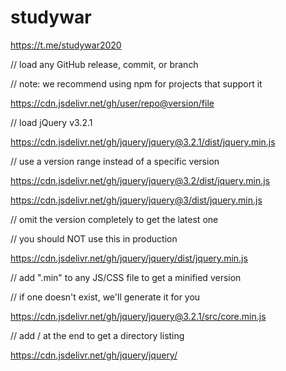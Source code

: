 # studywar
https://t.me/studywar2020

// load any GitHub release, commit, or branch

// note: we recommend using npm for projects that support it

https://cdn.jsdelivr.net/gh/user/repo@version/file


// load jQuery v3.2.1

https://cdn.jsdelivr.net/gh/jquery/jquery@3.2.1/dist/jquery.min.js


// use a version range instead of a specific version

https://cdn.jsdelivr.net/gh/jquery/jquery@3.2/dist/jquery.min.js

https://cdn.jsdelivr.net/gh/jquery/jquery@3/dist/jquery.min.js


// omit the version completely to get the latest one

// you should NOT use this in production

https://cdn.jsdelivr.net/gh/jquery/jquery/dist/jquery.min.js


// add ".min" to any JS/CSS file to get a minified version

// if one doesn't exist, we'll generate it for you

https://cdn.jsdelivr.net/gh/jquery/jquery@3.2.1/src/core.min.js


// add / at the end to get a directory listing

https://cdn.jsdelivr.net/gh/jquery/jquery/
